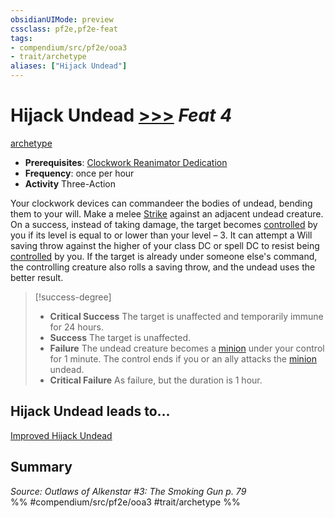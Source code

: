 ```yaml
---
obsidianUIMode: preview
cssclass: pf2e,pf2e-feat
tags:
- compendium/src/pf2e/ooa3
- trait/archetype
aliases: ["Hijack Undead"]
---
```

# Hijack Undead  [>>>](/rules/core-rulebook/chapter-9-playing-the-game.md#Actions "Three-Action") *Feat 4*  
[archetype](/rules/traits/archetype.md)  

- **Prerequisites**: [Clockwork Reanimator Dedication](/compendium/feats/clockwork-reanimator-dedication-ooa3.md)
- **Frequency**: once per hour
- **Activity** Three-Action

Your clockwork devices can commandeer the bodies of undead, bending them to your will. Make a melee [Strike](/rules/actions/strike.md) against an adjacent undead creature. On a success, instead of taking damage, the target becomes [controlled](/rules/conditions.md#Controlled) by you if its level is equal to or lower than your level – 3. It can attempt a Will saving throw against the higher of your class DC or spell DC to resist being [controlled](/rules/conditions.md#Controlled) by you. If the target is already under someone else's command, the controlling creature also rolls a saving throw, and the undead uses the better result.

> [!success-degree] 
> - **Critical Success** The target is unaffected and temporarily immune for 24 hours.
> - **Success** The target is unaffected.
> - **Failure** The undead creature becomes a [minion](/rules/traits/minion.md) under your control for 1 minute. The control ends if you or an ally attacks the [minion](/rules/traits/minion.md) undead.
> - **Critical Failure** As failure, but the duration is 1 hour.

## Hijack Undead leads to...

[Improved Hijack Undead](/compendium/feats/improved-hijack-undead-ooa3.md)

## Summary

*Source: Outlaws of Alkenstar #3: The Smoking Gun p. 79*  
%% #compendium/src/pf2e/ooa3 #trait/archetype %%